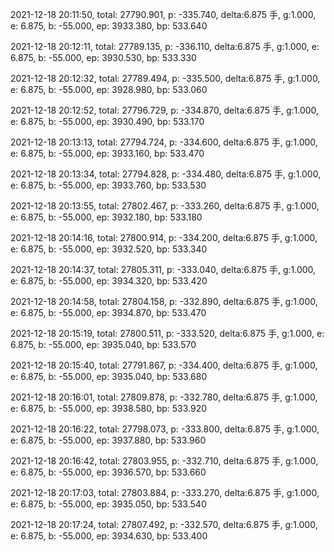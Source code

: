 2021-12-18 20:11:50, total: 27790.901, p: -335.740, delta:6.875 手, g:1.000, e: 6.875, b: -55.000, ep: 3933.380, bp: 533.640

2021-12-18 20:12:11, total: 27789.135, p: -336.110, delta:6.875 手, g:1.000, e: 6.875, b: -55.000, ep: 3930.530, bp: 533.330

2021-12-18 20:12:32, total: 27789.494, p: -335.500, delta:6.875 手, g:1.000, e: 6.875, b: -55.000, ep: 3928.980, bp: 533.060

2021-12-18 20:12:52, total: 27796.729, p: -334.870, delta:6.875 手, g:1.000, e: 6.875, b: -55.000, ep: 3930.490, bp: 533.170

2021-12-18 20:13:13, total: 27794.724, p: -334.600, delta:6.875 手, g:1.000, e: 6.875, b: -55.000, ep: 3933.160, bp: 533.470

2021-12-18 20:13:34, total: 27794.828, p: -334.480, delta:6.875 手, g:1.000, e: 6.875, b: -55.000, ep: 3933.760, bp: 533.530

2021-12-18 20:13:55, total: 27802.467, p: -333.260, delta:6.875 手, g:1.000, e: 6.875, b: -55.000, ep: 3932.180, bp: 533.180

2021-12-18 20:14:16, total: 27800.914, p: -334.200, delta:6.875 手, g:1.000, e: 6.875, b: -55.000, ep: 3932.520, bp: 533.340

2021-12-18 20:14:37, total: 27805.311, p: -333.040, delta:6.875 手, g:1.000, e: 6.875, b: -55.000, ep: 3934.320, bp: 533.420

2021-12-18 20:14:58, total: 27804.158, p: -332.890, delta:6.875 手, g:1.000, e: 6.875, b: -55.000, ep: 3934.870, bp: 533.470

2021-12-18 20:15:19, total: 27800.511, p: -333.520, delta:6.875 手, g:1.000, e: 6.875, b: -55.000, ep: 3935.040, bp: 533.570

2021-12-18 20:15:40, total: 27791.867, p: -334.400, delta:6.875 手, g:1.000, e: 6.875, b: -55.000, ep: 3935.040, bp: 533.680

2021-12-18 20:16:01, total: 27809.878, p: -332.780, delta:6.875 手, g:1.000, e: 6.875, b: -55.000, ep: 3938.580, bp: 533.920

2021-12-18 20:16:22, total: 27798.073, p: -333.800, delta:6.875 手, g:1.000, e: 6.875, b: -55.000, ep: 3937.880, bp: 533.960

2021-12-18 20:16:42, total: 27803.955, p: -332.710, delta:6.875 手, g:1.000, e: 6.875, b: -55.000, ep: 3936.570, bp: 533.660

2021-12-18 20:17:03, total: 27803.884, p: -333.270, delta:6.875 手, g:1.000, e: 6.875, b: -55.000, ep: 3935.050, bp: 533.540

2021-12-18 20:17:24, total: 27807.492, p: -332.570, delta:6.875 手, g:1.000, e: 6.875, b: -55.000, ep: 3934.630, bp: 533.400